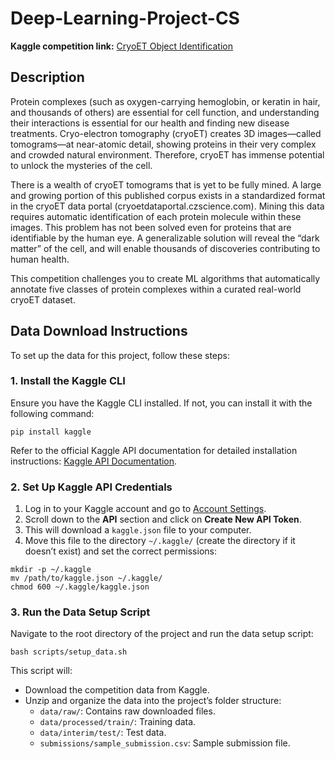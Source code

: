 # Deep-Learning-Project-CS

**Kaggle competition link:** [CryoET Object Identification](https://www.kaggle.com/competitions/czii-cryo-et-object-identification)

## Description

Protein complexes (such as oxygen-carrying hemoglobin, or keratin in hair, and thousands of others) are essential for cell function, and understanding their interactions is essential for our health and finding new disease treatments. Cryo-electron tomography (cryoET) creates 3D images—called tomograms—at near-atomic detail, showing proteins in their very complex and crowded natural environment. Therefore, cryoET has immense potential to unlock the mysteries of the cell.

There is a wealth of cryoET tomograms that is yet to be fully mined. A large and growing portion of this published corpus exists in a standardized format in the cryoET data portal (cryoetdataportal.czscience.com). Mining this data requires automatic identification of each protein molecule within these images. This problem has not been solved even for proteins that are identifiable by the human eye. A generalizable solution will reveal the “dark matter” of the cell, and will enable thousands of discoveries contributing to human health.

This competition challenges you to create ML algorithms that automatically annotate five classes of protein complexes within a curated real-world cryoET dataset.

## Data Download Instructions

To set up the data for this project, follow these steps:

### 1. Install the Kaggle CLI

Ensure you have the Kaggle CLI installed. If not, you can install it with the following command:

```
pip install kaggle
```

Refer to the official Kaggle API documentation for detailed installation instructions: [Kaggle API Documentation](https://github.com/Kaggle/kaggle-api#installation).

### 2. Set Up Kaggle API Credentials

1. Log in to your Kaggle account and go to [Account Settings](https://www.kaggle.com/account).
2. Scroll down to the **API** section and click on **Create New API Token**.
3. This will download a `kaggle.json` file to your computer.
4. Move this file to the directory `~/.kaggle/` (create the directory if it doesn’t exist) and set the correct permissions:

```
mkdir -p ~/.kaggle
mv /path/to/kaggle.json ~/.kaggle/
chmod 600 ~/.kaggle/kaggle.json
```

### 3. Run the Data Setup Script

Navigate to the root directory of the project and run the data setup script:

```
bash scripts/setup_data.sh
```

This script will:
- Download the competition data from Kaggle.
- Unzip and organize the data into the project’s folder structure:
  - `data/raw/`: Contains raw downloaded files.
  - `data/processed/train/`: Training data.
  - `data/interim/test/`: Test data.
  - `submissions/sample_submission.csv`: Sample submission file.
